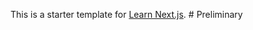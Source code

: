 This is a starter template for [Learn Next.js](https://nextjs.org/learn).
#   P r e l i m i n a r y  
 